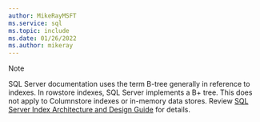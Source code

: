 ```yaml
---
author: MikeRayMSFT
ms.service: sql
ms.topic: include
ms.date: 01/26/2022
ms.author: mikeray
---
```


> [!NOTE]
> SQL Server documentation uses the term B-tree generally in reference to indexes. In rowstore indexes, SQL Server implements a B+ tree. This does not apply to Columnstore indexes or in-memory data stores. Review [SQL Server Index Architecture and Design Guide](../relational-databases/sql-server-index-design-guide.md) for details.